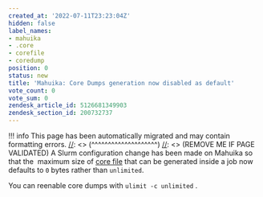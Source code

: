 ```yaml
---
created_at: '2022-07-11T23:23:04Z'
hidden: false
label_names:
- mahuika
- .core
- corefile
- coredump
position: 0
status: new
title: 'Mahuika: Core Dumps generation now disabled as default'
vote_count: 0
vote_sum: 0
zendesk_article_id: 5126681349903
zendesk_section_id: 200732737
---
```



[//]: <> (REMOVE ME IF PAGE VALIDATED)
[//]: <> (vvvvvvvvvvvvvvvvvvvv)
!!! info
    This page has been automatically migrated and may contain formatting errors.
[//]: <> (^^^^^^^^^^^^^^^^^^^^)
[//]: <> (REMOVE ME IF PAGE VALIDATED)
A Slurm configuration change has been made on Mahuika so that the 
maximum size of [core
file](https://support.nesi.org.nz/hc/en-gb/articles/360001584875-What-is-a-core-file-) that
can be generated inside a job now defaults to `0` bytes rather
than `unlimited`. 

You can reenable core dumps with `ulimit -c unlimited` .
